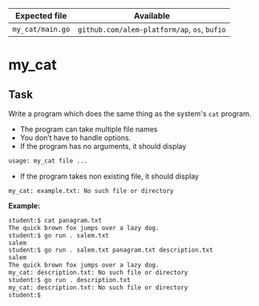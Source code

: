 | Expected file    | Available                                    |
| ---------------- | -------------------------------------------- |
| `my_cat/main.go` | `github.com/alem-platform/ap`, `os`, `bufio` |

# my_cat

## Task

Write a program which does the same thing as the system's `cat` program.

- The program can take multiple file names
- You don’t have to handle options.
- If the program has no arguments, it should display

```sh
usage: my_cat file ...
```

- If the program takes non existing file, it should display

```
my_cat: example.txt: No such file or directory
```

**Example:**

```sh
student:$ cat panagram.txt
The quick brown fox jumps over a lazy dog.
student:$ go run . salem.txt
salem
student:$ go run . salem.txt panagram.txt description.txt
salem
The quick brown fox jumps over a lazy dog.
my_cat: description.txt: No such file or directory
student:$ go run . description.txt
my_cat: description.txt: No such file or directory
student:$
```
